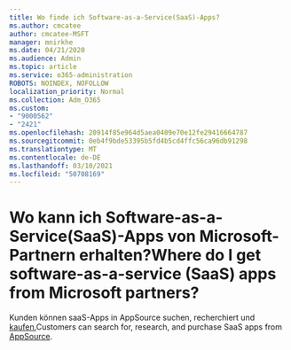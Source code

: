 ```yaml
---
title: Wo finde ich Software-as-a-Service(SaaS)-Apps?
ms.author: cmcatee
author: cmcatee-MSFT
manager: mnirkhe
ms.date: 04/21/2020
ms.audience: Admin
ms.topic: article
ms.service: o365-administration
ROBOTS: NOINDEX, NOFOLLOW
localization_priority: Normal
ms.collection: Adm_O365
ms.custom:
- "9000562"
- "2421"
ms.openlocfilehash: 20914f85e964d5aea0409e70e12fe29416664787
ms.sourcegitcommit: 0eb4f9bde53395b5fd4b5cd4ffc56ca96db91298
ms.translationtype: MT
ms.contentlocale: de-DE
ms.lasthandoff: 03/10/2021
ms.locfileid: "50708169"
---
```

# <a name="where-do-i-get-software-as-a-service-saas-apps-from-microsoft-partners"></a><span data-ttu-id="e7aa0-102">Wo kann ich Software-as-a-Service(SaaS)-Apps von Microsoft-Partnern erhalten?</span><span class="sxs-lookup"><span data-stu-id="e7aa0-102">Where do I get software-as-a-service (SaaS) apps from Microsoft partners?</span></span>

<span data-ttu-id="e7aa0-103">Kunden können saaS-Apps in AppSource suchen, recherchiert und [kaufen.](https://appsource.microsoft.com)</span><span class="sxs-lookup"><span data-stu-id="e7aa0-103">Customers can search for, research, and purchase SaaS apps from [AppSource](https://appsource.microsoft.com).</span></span>